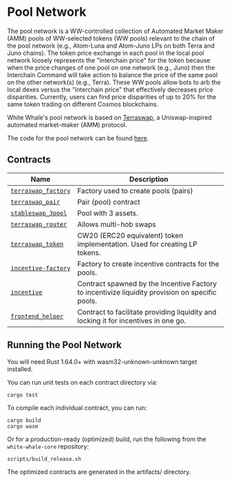 # Pool Network

The pool network is a WW-controlled collection of Automated Market Maker (AMM) pools of WW-selected tokens (WW pools)
relevant
to the chain of the pool network (e.g., Atom-Luna and Atom-Juno LPs on both Terra and Juno chains). The token price
exchange
in each pool in the local pool network loosely represents the "interchain price" for the token because when the price
changes
of one pool on one network (e.g., Juno) then the Interchain Command will take action to balance the price of the same
pool on
the other network(s) (e.g., Terra). These WW pools allow bots to arb the local dexes versus the "interchain price" that
effectively decreases price disparities. Currently, users can find price disparities of up to 20% for the same token
trading on different Cosmos blockchains.

White Whale's pool network is based on [Terraswap](https://github.com/terraswap/terraswap), a Uniswap-inspired automated
market-maker (AMM) protocol.

The code for the pool network can be
found [here](https://github.com/White-Whale-Defi-Platform/white-whale-core/tree/main/contracts/liquidity_hub/pool-network).

## Contracts

| Name                                                                                                                                    | Description                                                                                     |
|-----------------------------------------------------------------------------------------------------------------------------------------|-------------------------------------------------------------------------------------------------|
| [`terraswap_factory`](https://app.gitbook.com/o/fVZwd36itixTM6EMRcZt/s/PtAatYv3uVRxf7beAOPp/liquidity-hub/overview-1/terraswap-factory) | Factory used to create pools (pairs)                                                            |
| [`terraswap_pair`](https://app.gitbook.com/o/fVZwd36itixTM6EMRcZt/s/PtAatYv3uVRxf7beAOPp/liquidity-hub/overview-1/terraswap-pair)       | Pair (pool) contract                                                                            |
| [`stableswap_3pool`](https://app.gitbook.com/o/fVZwd36itixTM6EMRcZt/s/PtAatYv3uVRxf7beAOPp/liquidity-hub/overview-1/stableswap_3pool)   | Pool with 3 assets.                                                                             |
| [`terraswap_router`](https://app.gitbook.com/o/fVZwd36itixTM6EMRcZt/s/PtAatYv3uVRxf7beAOPp/liquidity-hub/overview-1/terraswap-router)   | Allows multi-hob swaps                                                                          |
| [`terraswap_token`](https://app.gitbook.com/o/fVZwd36itixTM6EMRcZt/s/PtAatYv3uVRxf7beAOPp/liquidity-hub/overview-1/terraswap-token)     | CW20 (ERC20 equivalent) token implementation. Used for creating LP tokens.                      |
| [`incentive-factory`](https://app.gitbook.com/o/fVZwd36itixTM6EMRcZt/s/PtAatYv3uVRxf7beAOPp/liquidity-hub/overview-1/incentive-factory) | Factory to create incentive contracts for the pools.                                            |
| [`incentive`](https://app.gitbook.com/o/fVZwd36itixTM6EMRcZt/s/PtAatYv3uVRxf7beAOPp/liquidity-hub/overview-1/incentive)                 | Contract spawned by the Incentive Factory to incentivize liquidity provision on specific pools. |
| [`frontend_helper`](https://app.gitbook.com/o/fVZwd36itixTM6EMRcZt/s/PtAatYv3uVRxf7beAOPp/liquidity-hub/overview-1/frontend_helper)     | Contract to facilitate providing liquidity and locking it for incentives in one go.             |

## Running the Pool Network

You will need Rust 1.64.0+ with wasm32-unknown-unknown target installed.

You can run unit tests on each contract directory via:

```
cargo test
```

To compile each individual contract, you can run:

```
cargo build
cargo wasm
```

Or for a production-ready (optimized) build, run the following from the `white-whale-core` repository:

```
scripts/build_release.sh
```

The optimized contracts are generated in the artifacts/ directory.
